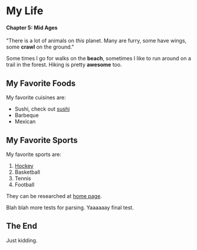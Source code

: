 # My Life

#### Chapter 5: Mid Ages

"There is a lot of animals on *this* planet.
Many are furry, some have wings, some **crawl** on the ground."

Some times I go for walks on the **beach**, sometimes I like to run around on a trail in the forest. Hiking
is pretty **awesome** too.

## My Favorite Foods

My favorite cuisines are:

* Sushi, check out [sushi](http://www.sushi.com)
* Barbeque
* Mexican

## My Favorite Sports

My favorite sports are:

1. [Hockey](http://www.nhl.com 'NHL')
2. Basketball
3. Tennis
4. Football

They can be researched at [home page](http://www.espn.com 'Sports').

Blah blah more tests for parsing.
Yaaaaaay final test.

## The End

Just kidding.
